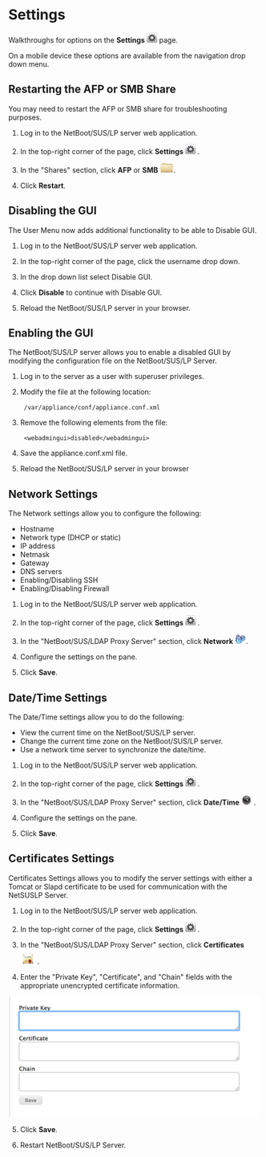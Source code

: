# Settings
Walkthroughs for options on the **Settings** <img height="20" src="images/thumbnails/settings_icon.png"> page.

On a mobile device these options are available from the navigation drop down menu.


## Restarting the AFP or SMB Share
You may need to restart the AFP or SMB share for troubleshooting purposes.

1. Log in to the NetBoot/SUS/LP server web application.

2. In the top-right corner of the page, click **Settings** <img height="20" src="images/thumbnails/settings_icon.png"> .

3. In the "Shares" section, click **AFP** or **SMB** <img height="20" src="images/thumbnails/categories_icon.png">.

4. Click **Restart**.


## Disabling the GUI
The User Menu now adds additional functionality to be able to Disable GUI.

1. Log in to the NetBoot/SUS/LP server web application.

2. In the top-right corner of the page, click the username drop down.

3. In the drop down list select Disable GUI.

4. Click **Disable** to continue with Disable GUI.

5. Reload the NetBoot/SUS/LP server in your browser.


## Enabling the GUI
The NetBoot/SUS/LP server allows you to enable a disabled GUI by modifying the configuration file on the NetBoot/SUS/LP Server.

1. Log in to the server as a user with superuser privileges.

2. Modify the file at the following location:

		/var/appliance/conf/appliance.conf.xml

3. Remove the following elements from the file:

		<webadmingui>disabled</webadmingui>

4. Save the appliance.conf.xml file.

5. Reload the NetBoot/SUS/LP server in your browser


## Network Settings
The Network settings allow you to configure the following:

* Hostname
* Network type (DHCP or static) 
* IP address
* Netmask
* Gateway
* DNS servers 
* Enabling/Disabling SSH
* Enabling/Disabling Firewall
&nbsp;
1. Log in to the NetBoot/SUS/LP server web application.

2. In the top-right corner of the page, click **Settings** <img height="20" src="images/thumbnails/settings_icon.png"> .

3. In the "NetBoot/SUS/LDAP Proxy Server" section, click **Network** <img height="20" src="images/thumbnails/network_icon.png">.

4. Configure the settings on the pane.

5. Click **Save**.


## Date/Time Settings
The Date/Time settings allow you to do the following:

* View the current time on the NetBoot/SUS/LP server. 
* Change the current time zone on the NetBoot/SUS/LP server. 
* Use a network time server to synchronize the date/time.
&nbsp;
1. Log in to the NetBoot/SUS/LP server web application.

2. In the top-right corner of the page, click **Settings** <img height="20" src="images/thumbnails/settings_icon.png"> .

3. In the "NetBoot/SUS/LDAP Proxy Server" section, click **Date/Time** <img height="20" src="images/thumbnails/clock_icon.png"> .

4. Configure the settings on the pane.

5. Click **Save**.


## Certificates Settings
Certificates Settings allows you to modify the server settings with either a Tomcat or Slapd certificate to be used for communication with the NetSUSLP Server.

1. Log in to the NetBoot/SUS/LP server web application.

2. In the top-right corner of the page, click **Settings** <img height="20" src="images/thumbnails/settings_icon.png"> .

3. In the "NetBoot/SUS/LDAP Proxy Server" section, click **Certificates** <img height="30" src="images/thumbnails/certificates_icon.png"> .

4. Enter the "Private Key", "Certificate", and "Chain" fields with the appropriate unencrypted certificate information.
	
<p align="center"><img src="images/attachments/certificates.png" width="500"></p>

5. Click **Save**.

6. Restart NetBoot/SUS/LP Server.
